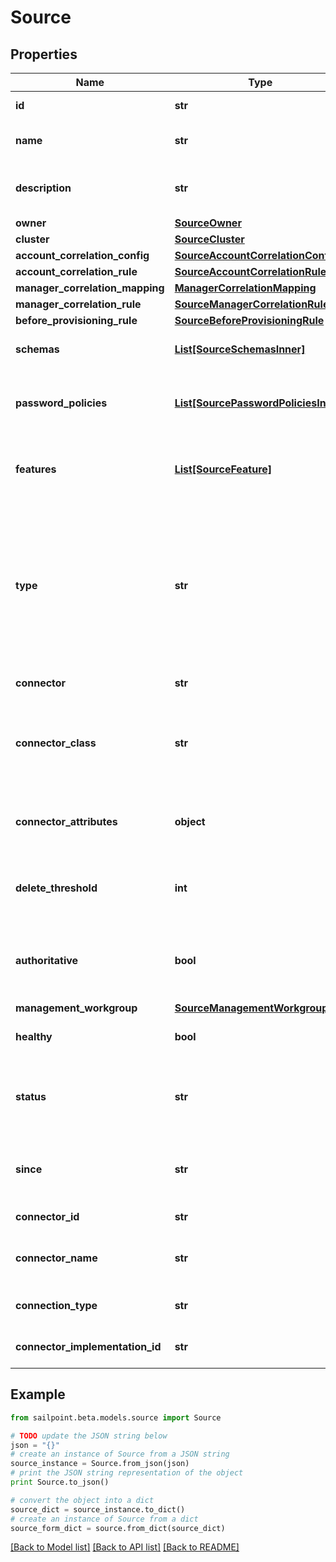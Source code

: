 # Source


## Properties
Name | Type | Description | Notes
------------ | ------------- | ------------- | -------------
**id** | **str** | the id of the Source | [optional] [readonly] 
**name** | **str** | Human-readable name of the source | 
**description** | **str** | Human-readable description of the source | [optional] 
**owner** | [**SourceOwner**](SourceOwner.md) |  | 
**cluster** | [**SourceCluster**](SourceCluster.md) |  | [optional] 
**account_correlation_config** | [**SourceAccountCorrelationConfig**](SourceAccountCorrelationConfig.md) |  | [optional] 
**account_correlation_rule** | [**SourceAccountCorrelationRule**](SourceAccountCorrelationRule.md) |  | [optional] 
**manager_correlation_mapping** | [**ManagerCorrelationMapping**](ManagerCorrelationMapping.md) |  | [optional] 
**manager_correlation_rule** | [**SourceManagerCorrelationRule**](SourceManagerCorrelationRule.md) |  | [optional] 
**before_provisioning_rule** | [**SourceBeforeProvisioningRule**](SourceBeforeProvisioningRule.md) |  | [optional] 
**schemas** | [**List[SourceSchemasInner]**](SourceSchemasInner.md) | List of references to Schema objects | [optional] 
**password_policies** | [**List[SourcePasswordPoliciesInner]**](SourcePasswordPoliciesInner.md) | List of references to the associated PasswordPolicy objects. | [optional] 
**features** | [**List[SourceFeature]**](SourceFeature.md) | Optional features that can be supported by a source. | [optional] 
**type** | **str** | Specifies the type of system being managed e.g. Active Directory, Workday, etc.. If you are creating a Delimited File source, you must set the &#x60;provisionasCsv&#x60; query parameter to &#x60;true&#x60;.  | [optional] 
**connector** | **str** | Connector script name. | 
**connector_class** | **str** | The fully qualified name of the Java class that implements the connector interface. | [optional] 
**connector_attributes** | **object** | Connector specific configuration; will differ from type to type. | [optional] 
**delete_threshold** | **int** | Number from 0 to 100 that specifies when to skip the delete phase. | [optional] 
**authoritative** | **bool** | When true indicates the source is referenced by an IdentityProfile. | [optional] [default to False]
**management_workgroup** | [**SourceManagementWorkgroup**](SourceManagementWorkgroup.md) |  | [optional] 
**healthy** | **bool** | When true indicates a healthy source | [optional] [default to False]
**status** | **str** | A status identifier, giving specific information on why a source is healthy or not | [optional] 
**since** | **str** | Timestamp showing when a source health check was last performed | [optional] 
**connector_id** | **str** | The id of connector | [optional] 
**connector_name** | **str** | The name of the connector that was chosen on source creation | [optional] 
**connection_type** | **str** | The type of connection (direct or file) | [optional] 
**connector_implementation_id** | **str** | The connector implementation id | [optional] 

## Example

```python
from sailpoint.beta.models.source import Source

# TODO update the JSON string below
json = "{}"
# create an instance of Source from a JSON string
source_instance = Source.from_json(json)
# print the JSON string representation of the object
print Source.to_json()

# convert the object into a dict
source_dict = source_instance.to_dict()
# create an instance of Source from a dict
source_form_dict = source.from_dict(source_dict)
```
[[Back to Model list]](../README.md#documentation-for-models) [[Back to API list]](../README.md#documentation-for-api-endpoints) [[Back to README]](../README.md)


